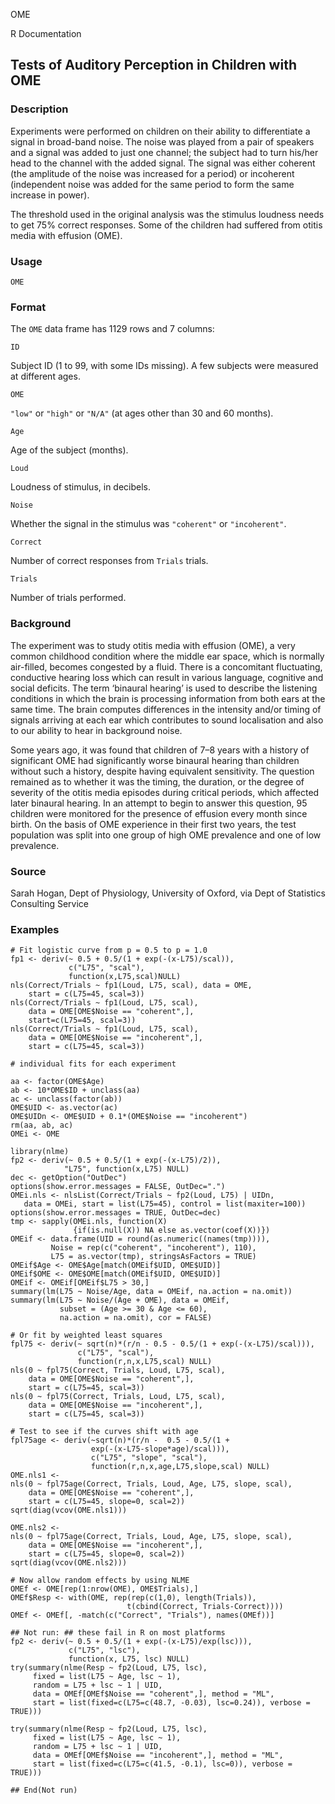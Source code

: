 OME

R Documentation

##  Tests of Auditory Perception in Children with OME

### Description

Experiments were performed on children on their ability to differentiate a
signal in broad-band noise. The noise was played from a pair of speakers and a
signal was added to just one channel; the subject had to turn his/her head to
the channel with the added signal. The signal was either coherent (the
amplitude of the noise was increased for a period) or incoherent (independent
noise was added for the same period to form the same increase in power).

The threshold used in the original analysis was the stimulus loudness needs to
get 75% correct responses. Some of the children had suffered from otitis media
with effusion (OME).

### Usage

    
    OME

### Format

The `OME` data frame has 1129 rows and 7 columns:

`ID`

Subject ID (1 to 99, with some IDs missing). A few subjects were measured at
different ages.

`OME`

`"low"` or `"high"` or `"N/A"` (at ages other than 30 and 60 months).

`Age`

Age of the subject (months).

`Loud`

Loudness of stimulus, in decibels.

`Noise`

Whether the signal in the stimulus was `"coherent"` or `"incoherent"`.

`Correct`

Number of correct responses from `Trials` trials.

`Trials`

Number of trials performed.

### Background

The experiment was to study otitis media with effusion (OME), a very common
childhood condition where the middle ear space, which is normally air-filled,
becomes congested by a fluid. There is a concomitant fluctuating, conductive
hearing loss which can result in various language, cognitive and social
deficits. The term ‘binaural hearing’ is used to describe the listening
conditions in which the brain is processing information from both ears at the
same time. The brain computes differences in the intensity and/or timing of
signals arriving at each ear which contributes to sound localisation and also
to our ability to hear in background noise.

Some years ago, it was found that children of 7–8 years with a history of
significant OME had significantly worse binaural hearing than children without
such a history, despite having equivalent sensitivity. The question remained
as to whether it was the timing, the duration, or the degree of severity of
the otitis media episodes during critical periods, which affected later
binaural hearing. In an attempt to begin to answer this question, 95 children
were monitored for the presence of effusion every month since birth. On the
basis of OME experience in their first two years, the test population was
split into one group of high OME prevalence and one of low prevalence.

### Source

Sarah Hogan, Dept of Physiology, University of Oxford, via Dept of Statistics
Consulting Service

### Examples

    
    # Fit logistic curve from p = 0.5 to p = 1.0
    fp1 <- deriv(~ 0.5 + 0.5/(1 + exp(-(x-L75)/scal)),
                 c("L75", "scal"),
                 function(x,L75,scal)NULL)
    nls(Correct/Trials ~ fp1(Loud, L75, scal), data = OME,
        start = c(L75=45, scal=3))
    nls(Correct/Trials ~ fp1(Loud, L75, scal),
        data = OME[OME$Noise == "coherent",],
        start=c(L75=45, scal=3))
    nls(Correct/Trials ~ fp1(Loud, L75, scal),
        data = OME[OME$Noise == "incoherent",],
        start = c(L75=45, scal=3))
    
    # individual fits for each experiment
    
    aa <- factor(OME$Age)
    ab <- 10*OME$ID + unclass(aa)
    ac <- unclass(factor(ab))
    OME$UID <- as.vector(ac)
    OME$UIDn <- OME$UID + 0.1*(OME$Noise == "incoherent")
    rm(aa, ab, ac)
    OMEi <- OME
    
    library(nlme)
    fp2 <- deriv(~ 0.5 + 0.5/(1 + exp(-(x-L75)/2)),
                "L75", function(x,L75) NULL)
    dec <- getOption("OutDec")
    options(show.error.messages = FALSE, OutDec=".")
    OMEi.nls <- nlsList(Correct/Trials ~ fp2(Loud, L75) | UIDn,
       data = OMEi, start = list(L75=45), control = list(maxiter=100))
    options(show.error.messages = TRUE, OutDec=dec)
    tmp <- sapply(OMEi.nls, function(X)
                  {if(is.null(X)) NA else as.vector(coef(X))})
    OMEif <- data.frame(UID = round(as.numeric((names(tmp)))),
             Noise = rep(c("coherent", "incoherent"), 110),
             L75 = as.vector(tmp), stringsAsFactors = TRUE)
    OMEif$Age <- OME$Age[match(OMEif$UID, OME$UID)]
    OMEif$OME <- OME$OME[match(OMEif$UID, OME$UID)]
    OMEif <- OMEif[OMEif$L75 > 30,]
    summary(lm(L75 ~ Noise/Age, data = OMEif, na.action = na.omit))
    summary(lm(L75 ~ Noise/(Age + OME), data = OMEif,
               subset = (Age >= 30 & Age <= 60),
               na.action = na.omit), cor = FALSE)
    
    # Or fit by weighted least squares
    fpl75 <- deriv(~ sqrt(n)*(r/n - 0.5 - 0.5/(1 + exp(-(x-L75)/scal))),
                   c("L75", "scal"),
                   function(r,n,x,L75,scal) NULL)
    nls(0 ~ fpl75(Correct, Trials, Loud, L75, scal),
        data = OME[OME$Noise == "coherent",],
        start = c(L75=45, scal=3))
    nls(0 ~ fpl75(Correct, Trials, Loud, L75, scal),
        data = OME[OME$Noise == "incoherent",],
        start = c(L75=45, scal=3))
    
    # Test to see if the curves shift with age
    fpl75age <- deriv(~sqrt(n)*(r/n -  0.5 - 0.5/(1 +
                      exp(-(x-L75-slope*age)/scal))),
                      c("L75", "slope", "scal"),
                      function(r,n,x,age,L75,slope,scal) NULL)
    OME.nls1 <-
    nls(0 ~ fpl75age(Correct, Trials, Loud, Age, L75, slope, scal),
        data = OME[OME$Noise == "coherent",],
        start = c(L75=45, slope=0, scal=2))
    sqrt(diag(vcov(OME.nls1)))
    
    OME.nls2 <-
    nls(0 ~ fpl75age(Correct, Trials, Loud, Age, L75, slope, scal),
        data = OME[OME$Noise == "incoherent",],
        start = c(L75=45, slope=0, scal=2))
    sqrt(diag(vcov(OME.nls2)))
    
    # Now allow random effects by using NLME
    OMEf <- OME[rep(1:nrow(OME), OME$Trials),]
    OMEf$Resp <- with(OME, rep(rep(c(1,0), length(Trials)),
                              t(cbind(Correct, Trials-Correct))))
    OMEf <- OMEf[, -match(c("Correct", "Trials"), names(OMEf))]
    
    ## Not run: ## these fail in R on most platforms
    fp2 <- deriv(~ 0.5 + 0.5/(1 + exp(-(x-L75)/exp(lsc))),
                 c("L75", "lsc"),
                 function(x, L75, lsc) NULL)
    try(summary(nlme(Resp ~ fp2(Loud, L75, lsc),
         fixed = list(L75 ~ Age, lsc ~ 1),
         random = L75 + lsc ~ 1 | UID,
         data = OMEf[OMEf$Noise == "coherent",], method = "ML",
         start = list(fixed=c(L75=c(48.7, -0.03), lsc=0.24)), verbose = TRUE)))
    
    try(summary(nlme(Resp ~ fp2(Loud, L75, lsc),
         fixed = list(L75 ~ Age, lsc ~ 1),
         random = L75 + lsc ~ 1 | UID,
         data = OMEf[OMEf$Noise == "incoherent",], method = "ML",
         start = list(fixed=c(L75=c(41.5, -0.1), lsc=0)), verbose = TRUE)))
    
    ## End(Not run)

